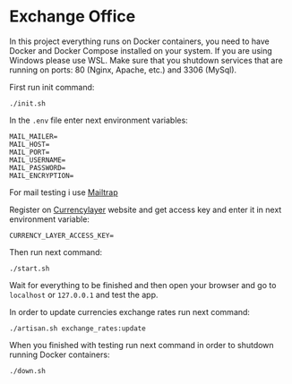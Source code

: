 # Exchange Office
In this project everything runs on Docker containers, you need to have Docker and Docker Compose installed on your system. If you are using Windows please use WSL. Make sure that you shutdown services that are running on ports: 80 (Nginx, Apache, etc.) and 3306 (MySql). 

First run init command:
```
./init.sh
```

In the ```.env``` file enter next environment variables:
```
MAIL_MAILER=  
MAIL_HOST=
MAIL_PORT=
MAIL_USERNAME=  
MAIL_PASSWORD=  
MAIL_ENCRYPTION=
```
For mail testing i use [Mailtrap](https://mailtrap.io/)

Register on [Currencylayer](https://currencylayer.com) website and get access key and enter it in next environment variable:
```
CURRENCY_LAYER_ACCESS_KEY=
```

Then run next command:
```
./start.sh
```
Wait for everything to be finished and then open your browser and go to ```localhost``` or ```127.0.0.1``` and test the app.

In order to update currencies exchange rates run next command:
```
./artisan.sh exchange_rates:update
```
When you  finished with testing run next command in order to shutdown running Docker containers:
```
./down.sh
```
